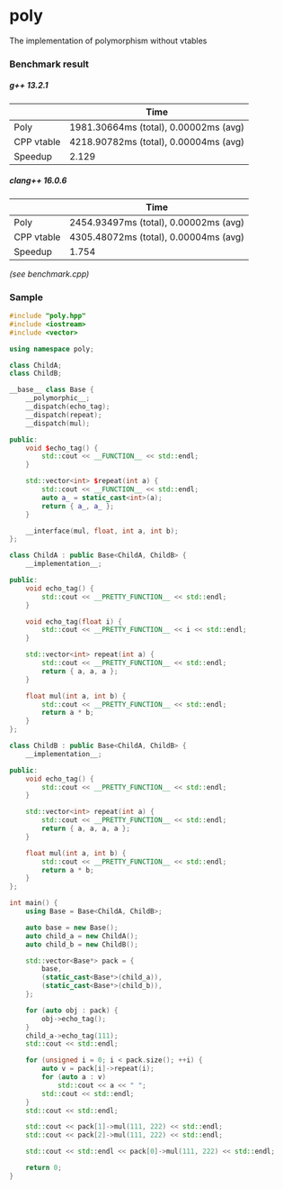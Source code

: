 # poly
The implementation of polymorphism without vtables

### Benchmark result

##### g++ 13.2.1

|             | Time                                  |
| ----------- | --------------------------------------|
| Poly        | 1981.30664ms (total), 0.00002ms (avg) |
| CPP vtable  | 4218.90782ms (total), 0.00004ms (avg) |
| Speedup     | 2.129                                 |

##### clang++ 16.0.6

|             | Time                                  |
| ----------- | --------------------------------------|
| Poly        | 2454.93497ms (total), 0.00002ms (avg) |
| CPP vtable  | 4305.48072ms (total), 0.00004ms (avg) |
| Speedup     | 1.754                                 |

*(see benchmark.cpp)*

### Sample

```C++
#include "poly.hpp"
#include <iostream>
#include <vector>

using namespace poly;

class ChildA;
class ChildB;

__base__ class Base {
    __polymorphic__;
    __dispatch(echo_tag);
    __dispatch(repeat);
    __dispatch(mul);

public:
    void $echo_tag() {
        std::cout << __FUNCTION__ << std::endl;
    }

    std::vector<int> $repeat(int a) {
        std::cout << __FUNCTION__ << std::endl;
        auto a_ = static_cast<int>(a);
        return { a_, a_ };
    }

    __interface(mul, float, int a, int b);
};

class ChildA : public Base<ChildA, ChildB> {
    __implementation__;

public:
    void echo_tag() {
        std::cout << __PRETTY_FUNCTION__ << std::endl;
    }

    void echo_tag(float i) {
        std::cout << __PRETTY_FUNCTION__ << i << std::endl;
    }

    std::vector<int> repeat(int a) {
        std::cout << __PRETTY_FUNCTION__ << std::endl;
        return { a, a, a };
    }

    float mul(int a, int b) {
        std::cout << __PRETTY_FUNCTION__ << std::endl;
        return a * b;
    }
};

class ChildB : public Base<ChildA, ChildB> {
    __implementation__;

public:
    void echo_tag() {
        std::cout << __PRETTY_FUNCTION__ << std::endl;
    }

    std::vector<int> repeat(int a) {
        std::cout << __PRETTY_FUNCTION__ << std::endl;
        return { a, a, a, a };
    }

    float mul(int a, int b) {
        std::cout << __PRETTY_FUNCTION__ << std::endl;
        return a * b;
    }
};

int main() {
    using Base = Base<ChildA, ChildB>;

    auto base = new Base();
    auto child_a = new ChildA();
    auto child_b = new ChildB();

    std::vector<Base*> pack = {
        base,
        (static_cast<Base*>(child_a)),
        (static_cast<Base*>(child_b)),
    };

    for (auto obj : pack) {
        obj->echo_tag();
    }
    child_a->echo_tag(111);
    std::cout << std::endl;

    for (unsigned i = 0; i < pack.size(); ++i) {
        auto v = pack[i]->repeat(i);
        for (auto a : v)
            std::cout << a << " ";
        std::cout << std::endl;
    }
    std::cout << std::endl;

    std::cout << pack[1]->mul(111, 222) << std::endl;
    std::cout << pack[2]->mul(111, 222) << std::endl;

    std::cout << std::endl << pack[0]->mul(111, 222) << std::endl;

    return 0;
}
```